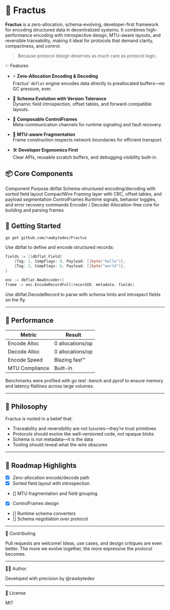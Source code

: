 # 🧬 Fractus

**Fractus** is a zero-allocation, schema-evolving, developer-first framework for encoding structured data in decentralized systems. It combines high-performance encoding with introspective design, MTU-aware layouts, and reversible traceability, making it ideal for protocols that demand clarity, compactness, and control.

> Because protocol design deserves as much care as protocol logic.

✨ Features

- ⚡ **Zero-Allocation Encoding & Decoding**  
  Fractus’ `dbflat` engine encodes data directly to preallocated buffers—no GC pressure, ever.

- 🧠 **Schema Evolution with Version Tolerance**  
  Dynamic field introspection, offset tables, and forward-compatible layouts.

- 🧩 **Composable ControlFrames**  
  Meta-communication channels for runtime signaling and fault recovery.

- 📡 **MTU-aware Fragmentation**  
  Frame construction respects network boundaries for efficient transport.

- 🛠 **Developer Ergonomics First**  
  Clear APIs, reusable scratch buffers, and debugging visibility built-in.

## 📦 Core Components

Component  Purpose
dbflat  Schema-structured encoding/decoding with sorted field layout
CompactWire  Framing layer with CRC, offset tables, and payload segmentation
ControlFrames  Runtime signals, behavior toggles, and error recovery commands
Encoder / Decoder  Allocation-free core for building and parsing frames

## 🚀 Getting Started

```bash
go get github.com/rawbytedev/Fractus

```

Use dbflat to define and encode structured records:

```go
fields := []dbflat.Field{
    {Tag: 1, CompFlags: 0, Payload: []byte("hello")},
    {Tag: 2, CompFlags: 0, Payload: []byte("world")},
}

enc := dbflat.NewEncoder()
frame := enc.EncodeRecordFull(recordID, metadata, fields)
```

Use dbflat.DecodeRecord to parse with schema hints and introspect fields on the fly.

---

## 🧪 Performance

| Metric         | Result           |
| -------------- | ---------------- |
| Encode Alloc   | 0 allocations/op |
| Decode Alloc   | 0 allocations/op |
| Encode Speed   | Blazing fast™    |
| MTU Compliance | Built-in         |

Benchmarks were profiled with go test -bench and pprof to ensure memory and latency flatlines across large volumes.

---

## 📜 Philosophy

Fractus is rooted in a belief that:

- Traceability and reversibility are not luxuries—they’re trust primitives
- Protocols should evolve like well-versioned code, not opaque blobs
- Schema is not metadata—it is the data
- Tooling should reveal what the wire obscures

---

## 🧭 Roadmap Highlights

- [x] Zero-allocation encode/decode path
- [x] Sorted field layout with introspection
- [] MTU fragmentation and field grouping
- [x] ControlFrames design
- [] Runtime schema converters
- [] Schema negotiation over protocol

---

🤝 Contributing

Pull requests are welcome! Ideas, use cases, and design critiques are even better. The more we evolve together, the more expressive the protocol becomes.

---

🧑‍🚀 Author

Developed with precision by @rawbytedev

---

📄 License

MIT
